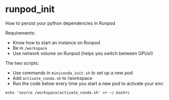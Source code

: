 # runpod_init
How to persist your python dependencies in Runpod

Requirements:
- Know how to start an instance on Runpod
- Be in `/workspace`
- Use network volume on Runpod (helps you switch between GPUs!)

The two scripts:
- Use commands in `miniconda_init.sh` to set up a new pod
- Add `activate_conda.sh` to /workspace
- Run the code below every time you start a new pod to activate your env:
```
echo 'source /workspace/activate_conda.sh' >> ~/.bashrc
```